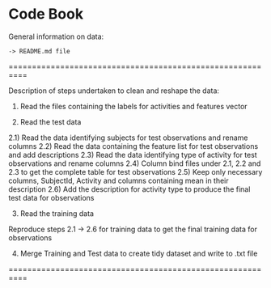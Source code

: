Code Book
==========================================================

General information on data:

	-> README.md file
	
==========================================================

Description of steps undertaken to clean and reshape the data:

1) Read the files containing the labels for activities and features vector

2) Read the test data

2.1) Read the data identifying subjects for test observations and rename columns
2.2) Read the data containing the feature list for test observations and add descriptions
2.3) Read the data identifying type of activity for test observations and rename columns
2.4) Column bind files under 2.1, 2.2 and 2.3 to get the complete table for test observations
2.5) Keep only necessary columns, SubjectId, Activity and columns containing mean in their description
2.6) Add the description for activity type to produce the final test data for observations

3) Read the training data

Reproduce steps 2.1 -> 2.6 for training data to get the final training data for observations 

4) Merge Training and Test data to create tidy dataset and write to .txt file

==========================================================
